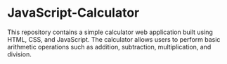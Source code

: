 # JavaScript-Calculator
This repository contains a simple calculator web application built using HTML, CSS, and JavaScript. The calculator allows users to perform basic arithmetic operations such as addition, subtraction, multiplication, and division.
